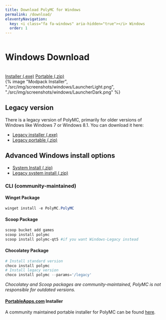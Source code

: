 ```yaml
---
title: Download PolyMC for Windows
permalink: /download/
eleventyNavigation:
  key: <i class="fa fa-windows" aria-hidden="true"></i> Windows
  order: 1
---
```


<div class="download-content">
    <div class="row">
    <div class="column">
      <div>
        <h1>Windows Download</h1>
        <br>
        <a class="button is-big" href="https://github.com/PolyMC/PolyMC/releases/download/{{version.current}}/PolyMC-Windows-Setup-{{version.current}}.exe">Installer (.exe)</a>
        <a class="button is-big" href="https://github.com/PolyMC/PolyMC/releases/download/{{version.current}}/PolyMC-Windows-Portable-{{version.current}}.zip">Portable (.zip)</a>
      </div>
    </div>
    <div class="column">
      {% image "Modpack Installer", "./src/img/screenshots/windows/LauncherLight.png", "./src/img/screenshots/windows/LauncherDark.png" %}
    </div>
  </div>
</div>

<div class="infobox top">

## Legacy version

There is a legacy version of PolyMC, primarily for older versions of Windows like Windows 7 or Windows 8.1.
You can download it here:

- [Legacy installer (.exe)](https://github.com/PolyMC/PolyMC/releases/download/{{version.current}}/PolyMC-Windows-Legacy-Setup-{{version.current}}.exe)
- [Legacy portable (.zip)](https://github.com/PolyMC/PolyMC/releases/download/{{version.current}}/PolyMC-Windows-Legacy-Portable-{{version.current}}.zip)

## Advanced Windows install options

- [System Install (.zip)](https://github.com/PolyMC/PolyMC/releases/download/{{version.current}}/PolyMC-Windows-{{version.current}}.zip)
- [Legacy system install (.zip)](https://github.com/PolyMC/PolyMC/releases/download/{{version.current}}/PolyMC-Windows-Legacy-{{version.current}}.zip)

### CLI (community-maintained)

#### Winget Package

```powershell
winget install -e PolyMC.PolyMC
```

#### Scoop Package

```powershell
scoop bucket add games
scoop install polymc 
scoop install polymc-qt5 #if you want Windows-Legacy instead
```

#### Chocolatey Package

```powershell
# Install standard version
choco install polymc
# Install legacy version
choco install polymc --params='/legacy'
```

*Chocolatey and Scoop packages are community-maintained, PolyMC is not responsible for outdated versions.*

#### [PortableApps.com](https://portableapps.com) Installer

A community maintained portable installer for PolyMC can be found [here](https://FayneAldan.github.io/PolyMCPortable/).
</div>
